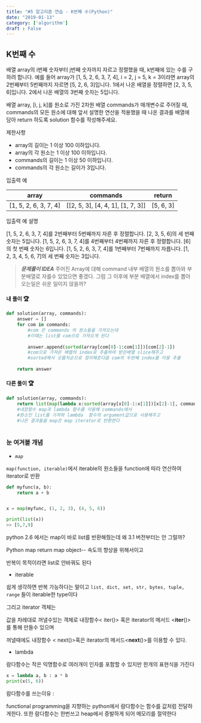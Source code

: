 ```yaml
---
title: "#5 알고리즘 연습 - K번째 수(Python)"
date: "2019-01-13"
category: ['algorithm']
draft : False
---
```


## K번째 수

배열 array의 i번째 숫자부터 j번째 숫자까지 자르고 정렬했을 때, k번째에 있는 수를 구하려 합니다.
예를 들어 array가 [1, 5, 2, 6, 3, 7, 4], i = 2, j = 5, k = 3이라면
array의 2번째부터 5번째까지 자르면 [5, 2, 6, 3]입니다.
1에서 나온 배열을 정렬하면 [2, 3, 5, 6]입니다.
2에서 나온 배열의 3번째 숫자는 5입니다.

배열 array, [i, j, k]를 원소로 가진 2차원 배열 commands가 매개변수로 주어질 때, commands의 모든 원소에 대해 앞서 설명한 연산을 적용했을 때 나온 결과를 배열에 담아 return 하도록 solution 함수를 작성해주세요.


제한사항

* array의 길이는 1 이상 100 이하입니다.
* array의 각 원소는 1 이상 100 이하입니다.
* commands의 길이는 1 이상 50 이하입니다.
* commands의 각 원소는 길이가 3입니다.


입출력 예

|array|	commands|	return|
|-|-|-|
|[1, 5, 2, 6, 3, 7, 4]|	[[2, 5, 3], [4, 4, 1], [1, 7, 3]]|	[5, 6, 3]


입출력 예 설명

[1, 5, 2, 6, 3, 7, 4]를 2번째부터 5번째까지 자른 후 정렬합니다. [2, 3, 5, 6]의 세 번째 숫자는 5입니다.
[1, 5, 2, 6, 3, 7, 4]를 4번째부터 4번째까지 자른 후 정렬합니다. [6]의 첫 번째 숫자는 6입니다.
[1, 5, 2, 6, 3, 7, 4]를 1번째부터 7번째까지 자릅니다. [1, 2, 3, 4, 5, 6, 7]의 세 번째 숫자는 3입니다.


> _**문제풀이 IDEA**_
> 주어진 Array에 대해 command 내부 배열의 원소를 뽑아와 부분배열로 자를수 있었으면 좋겠다. 그럼 그 이후에 부분 배열에서 index를 뽑아오는일은 쉬운 일이지 않을까?


#### 내 풀이 🏆
```python
def solution(array, commands):
    answer = []
    for com in commands:    
        #com 은 commands 의 원소들을 가져오는데 
        #이때는 list를 com으로 가져오게 된다
                             
        answer.append(sorted(array[com[0]-1:com[1]])[com[2]-1])  
        #com으로 가져온 배열의 index로 추출하여 받은배열 slice해주고 
        #sorted해서 오름차순으로 정리해준다음 com의 두번째 index를 이용 추출
                                                  
    return answer


```


#### 다른 풀이 🏆

```python
def solution(array, commands):
    return list(map(lambda x:sorted(array[x[0]-1:x[1]])[x[2]-1], commands)) 
    #내장함수 map과 lambda 함수를 이용해 commands에서  
    #원소인 list를 가져와 lambda  함수의 argument값으로 사용해주고 
    #나온 결과들을 map은 map iterator로 반환한다 
                                                              
```



### 눈 여겨볼 개념

* *`map`*

`map(function, iterable)`에서 iterable의 원소들을 function에 따라 연산하여 iterator로 반환

```python
def myfunc(a, b):
    return a + b


x = map(myfunc, (1, 2, 3), (4, 5, 6))

print(list(x))
>> [5,7,9]
```
python 2.6 에서는 map이 바로 list를 반환해줬는데 왜 3.1 버전부터는 안 그럴까?

Python map return map object-- 속도의 향상을 위해서이고

반복이 목적이라면 list로 안바꿔도 된다


* iterable
  
쉽게 생각하면 반복 가능하다는 말이고
`list, dict, set, str, bytes, tuple, range` 들이 iterable한 type이다

그리고 iterator 객체는

값을 차례대로 꺼낼수있는 객체로 내장함수< iter()> 혹은
iterator의 메서드 <__iter__()> 를 통해 만들수 있으며

꺼낼때에도 내장함수 < next()>혹은 iterator의 메서드<__next__()>를 이용할 수 있다.



* lambda

람다함수는 작은 익명함수로 여러개이 인자를 포함할 수 있지만 한개의 표현식을 가진다

```python
x = lambda a, b : a * b
print(x(5, 6))
```

람다함수를 쓰는이유 : 

functional programming을 지향하는 python에서
람다함수는 함수를 값처럼 전달하게한다.
또한 람다함수는 한번쓰고 heap에서 증발하게 되어 메모리를 절약한다

